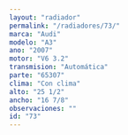 ```yaml
---
layout: "radiador"
permalink: "/radiadores/73/"
marca: "Audi"
modelo: "A3"
ano: "2007"
motor: "V6 3.2"
transmision: "Automática"
parte: "65307"
clima: "Con clima"
alto: "25 1/2"
ancho: "16 7/8"
observaciones: ""
id: "73"
---
```


